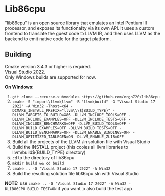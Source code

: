 # Lib86cpu

"lib86cpu" is an open source library that emulates an Intel Pentium III processor, and exposes its functionality
via its own API. It uses a custom frontend to translate the guest code to LLVM IR, and then uses LLVM as the
backend to emit native code for the target platform.

## Building

Cmake version 3.4.3 or higher is required.\
Visual Studio 2022.\
Only Windows builds are supported for now.

**On Windows:**

1. `git clone --recurse-submodules https://github.com/ergo720/lib86cpu`  
2. `cmake -S "import\llvm\llvm" -B "llvm\build" -G "Visual Studio 17 2022" -A Win32 -Thost=x64 -DCMAKE_INSTALL_PREFIX="llvm\\\${BUILD_TYPE}" -DLLVM_TARGETS_TO_BUILD=X86 -DLLVM_INCLUDE_TOOLS=OFF -DLLVM_INCLUDE_EXAMPLES=OFF -DLLVM_INCLUDE_TESTS=OFF -DLLVM_INCLUDE_BENCHMARKS=OFF -DLLVM_BUILD_TOOLS=OFF -DLLVM_BUILD_EXAMPLES=OFF -DLLVM_BUILD_TESTS=OFF -DLLVM_BUILD_BENCHMARKS=OFF -DLLVM_ENABLE_BINDINGS=OFF -DLLVM_OPTIMIZED_TABLEGEN=ON -DLLVM_ENABLE_ZLIB=OFF`
3. Build all the projects of the LLVM.sln solution file with Visual Studio
4. Build the INSTALL project (this copies all llvm libraries to llvm\build\${BUILD_TYPE} directory)
5. `cd` to the directory of lib86cpu
6. `mkdir build && cd build`
7. `cmake .. -G "Visual Studio 17 2022" -A Win32`
8. Build the resulting solution file lib86cpu.sln with Visual Studio

**NOTE:** use `cmake .. -G "Visual Studio 17 2022" -A Win32 -DLIB86CPU_BUILD_TEST=ON` if you want to also build the test app
